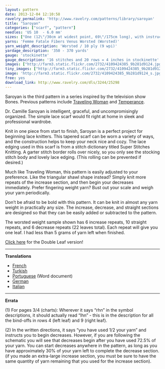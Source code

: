 ```yaml
---
layout: pattern
date: 2013-12-04 12:10:58
ravelry_permalink: 'http://www.ravelry.com/patterns/library/saroyan'
title: "Saroyan"
categories: ["scarf", "pattern"]
needles: 'US 10  - 6.0 mm'
sizes: ["One (12\"/30cm at widest point, 69\"/175cm long), with instructions for customization"]
yarns: 'Femme Fatale Fibers Venus Worsted (Worsted)'
yarn_weight_description: 'Worsted / 10 ply (9 wpi)'
yardage_description: '350 - 370 yards'
gauge: 'stockinette'
gauge_description: '16 stitches and 20 rows = 4 inches in stockinette'
images: ["http://farm3.static.flickr.com/2732/4109424385_9b281d9124.jpg", "http://images4-b.ravelrycache.com/uploads/ViennaJoyRunner/191901912/uploadedImage_medium.png", "http://farm3.static.flickr.com/2617/4109424331_d980bf4d27.jpg", "http://images4-b.ravelrycache.com/uploads/chibitora/189766559/saroyan_6_medium.JPG", "http://farm3.static.flickr.com/2596/4109424223_f5406e5fba.jpg", "http://farm3.static.flickr.com/2620/4109424147_fcfb51e8de.jpg", "http://farm3.static.flickr.com/2525/4157105890_1e37d72dce.jpg", "http://images4-b.ravelrycache.com/uploads/lismete/17319370/saro_long_medium.jpg", "http://farm3.static.flickr.com/2503/4110277684_67286c450b.jpg"]
tiny_images: ["http://farm3.static.flickr.com/2732/4109424385_9b281d9124_s.jpg", "http://images4-b.ravelrycache.com/uploads/ViennaJoyRunner/191901912/uploadedImage_square.png", "http://farm3.static.flickr.com/2617/4109424331_d980bf4d27_s.jpg", "http://images4.ravelrycache.com/uploads/chibitora/189766559/saroyan_6_square.JPG", "http://farm3.static.flickr.com/2596/4109424223_f5406e5fba_s.jpg", "http://farm3.static.flickr.com/2620/4109424147_fcfb51e8de_s.jpg", "http://farm3.static.flickr.com/2525/4157105890_1e37d72dce_s.jpg", "http://images4-d.ravelrycache.com/uploads/lismete/17319370/saro_long_square.jpg", "http://farm3.static.flickr.com/2503/4110277684_67286c450b_s.jpg"]
image: 'http://farm3.static.flickr.com/2732/4109424385_9b281d9124_s.jpg'
free: yes
download_link: http://www.ravelry.com/dls/3244/25298
---
```

<p>Saroyan is the third pattern in a series inspired by the television show Bones. Previous patterns include <a href='http://www.ravelry.com/patterns/library/traveling-woman'>Traveling Woman</a> and <a href='http://www.ravelry.com/patterns/library/temperance'>Temperance</a>.</p>

<p>Dr. Camille Saroyan is intelligent, graceful, and uncompromisingly organized. The simple lace scarf would fit right at home in sleek and professional wardrobe.</p>

<p>Knit in one piece from start to finish, Saroyan is a perfect project for beginning lace knitters. This tapered scarf can be worn a variety of ways, and the construction helps to keep your neck nice and cozy. The lace edging used in this scarf is from a stitch dictionary titled Super Stitches Knitting. A garter stitch border rolls over nicely, so you only see the stocking stitch body and lovely lace edging. (This rolling can be prevented if desired.)</p>

<p>Much like Traveling Woman, this pattern is easily adjusted to your preference. Like the triangular shawl shape instead? Simply knit more repeats of the increase section, and then begin your decreases immediately. Prefer fingering weight yarn? Bust out your scale and weigh your yarn periodically.</p>

<p>Don&#8217;t be afraid to be bold with this pattern. It can be knit in almost any yarn weight in practically any size. The increase, decrease, and straight sections are designed so that they can be easily added or subtracted to the pattern.</p>

<p>The worsted weight sample shown has 6 increase repeats, 10 straight repeats, and 6 decrease repeats (22 leaves total). Each repeat will give you one leaf. I had less than 5 grams of yarn left when finished.</p>

<p><a href='http://www.ravelry.com/patterns/library/double-leaf-saroyan'>Click here</a> for the Double Leaf version!</p>
<hr />
<p><strong>Translations</strong></p>

<ul>
<li><a href='http://fantaisiesdeflo.canalblog.com/archives/2010/01/14/16515294.html'>French</a></li>

<li><a href='http://stitchland.blogspot.com/2010/02/saroyan-atk.html'>Turkish</a></li>

<li><a href='http://feministy.com/wp-content/uploads/2010/02/Saroyan-portuguese.doc'>Portuguese</a> (Word document)</li>

<li><a href='http://feministy.com/wp-content/uploads/2010/02/saroyan-DE.htm'>German</a></li>

<li><a href='http://ilfilochecrea.blogspot.com/p/sciarpa-saroyan-di-liz-abinante.html'>Italian</a></li>
</ul>
<hr />
<p><strong>Errata</strong></p>

<p>(1) For pages 3/4 (charts): Wherever it says “rhn” in the symbol descriptions, it should actually read “lhn” - this is in the description for all the bind-offs in rows 4 (left leaf) and 9 (right leaf).</p>

<p>(2) In the written directions, it says &#8220;you have used 1/2 your yarn&#8221; and instructs you to begin decreases. However, if you are following the schematic you will see that decreases begin after you have used 72.5% of your yarn. You can start decreases anywhere in the pattern, as long as you have approximately 30% of your yarn left to complete the decrease section. (if you made an extra-large increase section, you must be sure to have the same quantity of yarn remaining that you used for the increase section).</p>